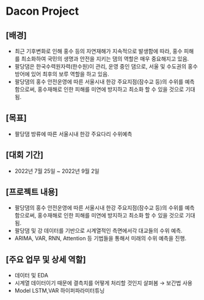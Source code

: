 # Dacon Project

## [배경]
- 최근 기후변화로 인해 홍수 등의 자연재해가 지속적으로 발생함에 따라, 홍수 피해를 최소화하여 국민의 생명과 안전을 지키는 댐의 역할은 매우 중요해지고 있음.
- 팔당댐은 한국수력원자력(한수원)이 관리, 운영 중인 댐으로, 서울 및 수도권의 홍수 방어에 있어 최후의 보루 역할을 하고 있음.
- 팔당댐의 홍수 안전운영에 따른 서울시내 한강 주요지점(잠수교 등)의 수위를 예측함으로써, 홍수재해로 인한 피해를 미연에 방지하고 최소화 할 수 있을 것으로 기대됨.

## [목표]
- 팔당댐 방류에 따른 서울시내 한강 주요다리 수위예측

## [대회 기간]
- 2022년 7월 25일 ~ 2022년 9월 2일

## [프로젝트 내용]
- 팔당댐의 홍수 안전운영에 따른 서울시내 한강 주요지점(잠수교 등)의 수위를 예측함으로써, 홍수재해로 인한 피해를 미연에 방지하고 최소화 할 수 있을 것으로 기대됨.
- 팔당댐 및 강 데이터를 기반으로 시계열적인 측면에서각 대교들의 수위 예측.
- ARIMA, VAR, RNN, Attention 등 기법들을 통해서 미래의 수위 예측을 진행.

## [주요 업무 및 상세 역할]
- 데이터 및 EDA
- 시계열 데이터이기 때문에 결측치를 어떻게 처리할 것인지 살펴봄 → 보간법 사용
- Model LSTM,VAR 하이퍼파라미터튜닝

